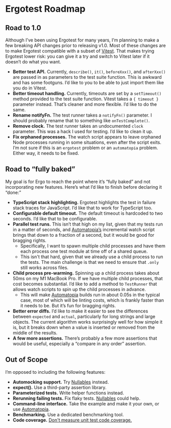 # Ergotest Roadmap

## Road to 1.0

Although I’ve been using Ergotest for many years, I’m planning to make a few breaking API changes prior to releasing v1.0. Most of these changes are to make Ergotest compatible with a subset of [Vitest](https://vitest.dev/). That makes trying Ergotest lower risk: you can give it a try and switch to Vitest later if it doesn’t do what you want. 

* **Better test API.** Currently, `describe()`, `it()`, `beforeXxx()`, and `afterXxx()` are passed in as parameters to the test suite function. This is awkward and has some footguns. I’d like to you to be able to just import them like you do in Vitest.  
* **Better timeout handling.** Currently, timeouts are set by a `setTimeout()` method provided to the test suite function. Vitest takes a `{ timeout }` parameter instead. That’s cleaner and more flexible. I’d like to do the same.
* **Rename notifyFn.** The test runner takes a `notifyFn()` parameter. I should probably rename that to something like `onTestComplete()`.
* **Remove clock.** The test runner takes an undocumented `clock` parameter. This was a hack I used for testing. I’d like to clean it up.
* **Fix orphaned processes.** The watch script appears to leave orphaned Node processes running in some situations, even after the script exits. I’m not sure if this is an `ergotest` problem or an `automatopia` problem. Either way, it needs to be fixed.


## Road to “fully baked”

My goal is for Ergo to reach the point where it’s “fully baked” and not incorporating new features. Here’s what I’d like to finish before declaring it “done:”

* **TypeScript stack highlighting.** Ergotest highlights the test in failure stack traces for JavaScript. I’d like that to work for TypeScript too.
* **Configurable default timeout.** The default timeout is hardcoded to two seconds. I’d like that to be configurable.
* **Parallel test runs.** This isn’t that high on my list, given that my tests run in a matter of seconds, and [Automatopia’s](https://github.com/jamesshore/automatopia) incremental watch script brings that down to a fraction of a second, but it would be good for bragging rights.
  * Specifically, I want to spawn multiple child processes and have them each process one test module at time off of a shared queue. 
  * This isn't that hard, given that we already use a child process to run the tests. The main challenge is that we need to ensure that `.only` still works across files.
* **Child process pre-warming.** Spinning up a child process takes about 50ms on my M1 MacBook Pro. If we have multiple child processes, that cost becomes substantial. I’d like to add a method to `TestRunner` that allows watch scripts to spin up the child processes in advance.
  * This will make [Automatopia](https://github.com/jamesshore/automatopia) builds run in about 0.05s in the typical case, most of which will be linting costs, which is frankly faster than it needs to be. But it’s fun for bragging rights.
* **Better error diffs.** I’d like to make it easier to see the differences between `expected` and `actual`, particularly for long strings and large objects. The current algorithm works surprisingly well for how simple it is, but it breaks down when a value is inserted or removed from the middle of the results.
* **A few more assertions.** There’s probably a few more assertions that would be useful, especially a “compare in any order” assertion.


## Out of Scope

I’m opposed to including the following features:

* **Automocking support.** Try [Nullables](https://www.jamesshore.com/s/nullables) instead.
* **expect().** Use a third-party assertion library.
* **Parameterized tests.** Write helper functions instead.
* **Rerunning failing tests.** Fix flaky tests. [Nullables](https://www.jamesshore.com/s/nullables) could help.
* **Command-line interface.** Take the example and make it your own, or use [Automatopia](https://github.com/jamesshore/automatopia).
* **Benchmarking.** Use a dedicated benchmarking tool.
* **Code coverage.** [Don't measure unit test code coverage.](https://www.jamesshore.com/v2/blog/2019/dont-measure-unit-test-code-coverage)

